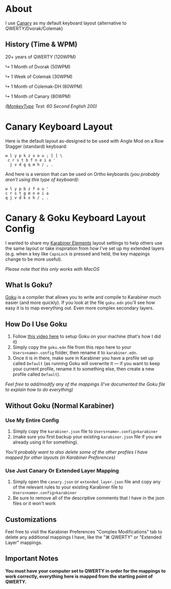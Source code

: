 # About
I use [Canary](https://github.com/Apsu/Canary) as my default keyboard layout (alternative to QWERTY/Dvorak/Colemak)

## History (Time & WPM)
20+ years of QWERTY (120WPM)

↳ 1 Month of Dvorak (50WPM)

↳ 1 Week of Colemak (30WPM)

↳ 1 Month of Colemak-DH (80WPM)

↳ 1 Month of Canary (80WPM)

*([MonkeyType](https://monkeytype.com) Test: 60 Second English 200)*

# Canary Keyboard Layout
Here is the default layout as-designed to be used with Angle Mod on a Row Stagger (standard) keyboard:

```
w l y p k z x o u ; [ ] \
 c r s t b f n e i a '
  j v d g q m h / , .
```

And here is a version that can be used on Ortho keyboards *(you probably aren't using this type of keyboard)*:
```
w l y p b z f o u '
c r s t g m n e i a
q j v d k x h / , .
```

# Canary & Goku Keyboard Layout Config
I wanted to share my [Karabiner Elements](https://karabiner-elements.pqrs.org/) layout settings to help others use the same layout or take inspiration from how I've set up my extended layers (e.g. when a key like `CapsLock` is pressed and held, the key mappings change to be more useful).

*Please note that this only works with MacOS*

## What Is Goku?
[Goku](https://github.com/yqrashawn/GokuRakuJoudo) is a compiler that allows you to write and compile to Karabiner much easier (and more quickly). If you look at the file `goku.edn` you'll see how easy it is to map everything out. Even more complex secondary layers.

## How Do I Use Goku
1. Follow [this video here](https://www.youtube.com/watch?v=vysHEYTp0H4) to setup Goku on your machine (that's how I did it)
2. Simply copy the `goku.edn` file from this repo here to your `Users>name>.config` folder, then rename it to `karabiner.edn`.
3. Once it is in there, make sure in Karabiner you have a profile set up called `Default` (as running Goku will overwrite it — if you want to keep your current profile, rename it to something else, then create a new profile called `Default`).

*Feel free to add/modify any of the mappings (I've documented the Goku file to explain how to do everything)*

## Without Goku (Normal Karabiner)

### Use My Entire Config
1. Simply copy the `karabiner.json` file to `Users>name>.config>karabiner`
2. (make sure you first backup your existing `karabiner.json` file if you are already using it for something).

*You'll probably want to also delete some of the other profiles I have mapped for other layouts (in Karabiner Preferences)*

### Use Just Canary Or Extended Layer Mapping
1. Simply open the `canary.json` or `extended_layer.json` file and copy any of the relevant rules to your existing Karabiner file to `Users>name>.config>karabiner`
2. Be sure to remove all of the descriptive comments that I have in the json files or it won't work

## Customizations
Feel free to visit the Karabiner Preferences "Complex Modifications" tab to delete any additional mappings I have, like the "⌘ QWERTY" or "Extended Layer" mappings.

## Important Notes
**You must have your computer set to QWERTY in order for the mappings to work correctly, everything here is mapped from the starting point of QWERTY.**
